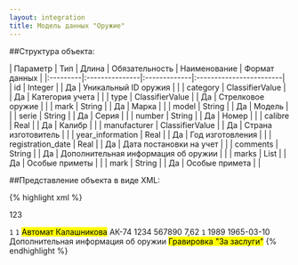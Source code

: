 ```yaml
---
layout: integration
title: Модель данных "Оружие"
---
```


##Структура объекта:

| Параметр | Тип | Длина | Обязательность | Наименование | Формат данных |
|:---------|:---------------|:-------------|:------------------------|
| id | Integer | | Да | Уникальный ID оружия | |
| category | ClassifierValue | | Да | Категория учета | |
| type | ClassifierValue | | Да | Стрелковое оружие | |
| mark | String | | Да | Марка | |
| model | String | | Да | Модель | |
| serie | String | | Да | Серия | |
| number | String | | Да | Номер | |
| calibre | Real | | Да | Калибр | |
| manufacturer | ClassifierValue | | Да | Страна изготовитель | |
| year_information | Real | | Да | Год изготовления | |
| registration_date | Real | | Да | Дата постановки на учет | |
| comments | String | | Да | Дополнительная информация об оружии | |
| marks | List | | Да | Особые приметы | |
| mark | String | | Да | Особые примета | |


##Представление объекта в виде XML:

{% highlight xml %}
<arm>
  <!-- Идентификатор во внешней системе -->
  <id>123</id>
  <!-- Категория учета -->
  <category>
    <code>1</code>
    <title>Категория 1</title>
  </category>
  <!-- Вид оружия -->
  <type>
    <code>1</code>
    <title>Стрелковое оружие</title>
  </type>
  <!-- Марка -->
  <mark>Автомат Калашникова</mark>
  <!-- Модель -->
  <model>АК-74</model>
  <!-- Серия -->
  <serie>1234</serie>
  <!-- Номер -->
  <number>567890</number>
  <!-- Калибр -->
  <calibre>7,62</calibre>
  <!-- Страна-изготовитель -->
  <manufacturer>
    <code>1</code>
    <title>РФ</title>
  </manufacturer>
  <!-- Год выпуска -->
  <year_information>1989</year_information>
  <!-- Дата постановки на учет -->
  <registration_date>1965-03-10</registration_date>
  <!-- Дополнительная информация -->
  <comments>Дополнительная информация об оружии</comments>
  <!-- Особые приметы -->
  <marks>
    <mark>Гравировка "За заслуги"</mark>
  </marks>
</arm>
{% endhighlight %}
